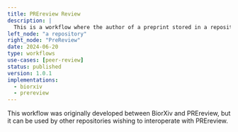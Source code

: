 ```yaml
---
title: PREreview Review
description: |
  This is a workflow where the author of a preprint stored in a repository can request a review from PREreview.
left_node: "a repository"
right_node: "PreReview"
date: 2024-06-20
type: workflows
use-cases: [peer-review]
status: published
version: 1.0.1
implementations:
  - biorxiv
  - prereview
---
```


This workflow was originally developed between BiorXiv and PREreview, but it can be used by other repositories wishing to interoperate with PREreview.


